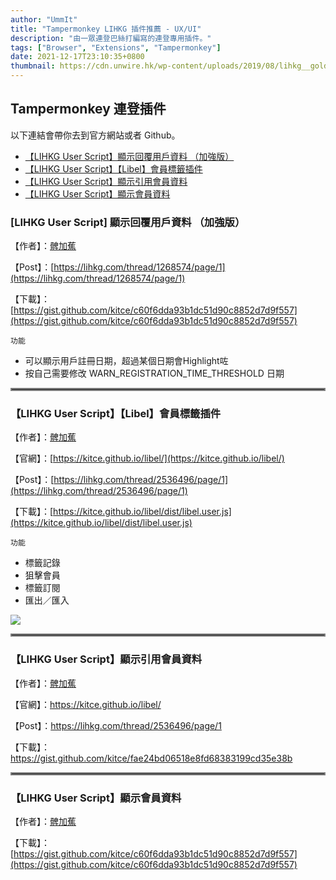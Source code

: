 ```yaml
---
author: "UmmIt"
title: "Tampermonkey LIHKG 插件推薦 - UX/UI"
description: "由一眾連登巴絲打編寫的連登專用插件。"
tags: ["Browser", "Extensions", "Tampermonkey"]
date: 2021-12-17T23:10:35+0800
thumbnail: https://cdn.unwire.hk/wp-content/uploads/2019/08/lihkg__golden___forum_discuss__1536948221_457f0532-1-694x412.jpg
---
```


## Tampermonkey 連登插件

以下連結會帶你去到官方網站或者 Github。

- [【LIHKG User Script】顯示回覆用戶資料 （加強版）](https://gist.github.com/kitce/c60f6dda93b1dc51d90c8852d7d9f557)
- [【LIHKG User Script】【Libel】會員標籤插件](https://lihkg.com/thread/2536496/page/1)
- [【LIHKG User Script】顯示引用會員資料](https://gist.github.com/kitce/fae24bd06518e8fd68383199cd35e38b)
- [【LIHKG User Script】顯示會員資料](https://gist.github.com/kitce/c60f6dda93b1dc51d90c8852d7d9f557)

### [LIHKG User Script] 顯示回覆用戶資料 （加強版）

【作者】：[髀加蕉](https://lihkg.com/profile/23094)

【Post】：[https://lihkg.com/thread/1268574/page/1](https://lihkg.com/thread/1268574/page/1)

【下載】：[https://gist.github.com/kitce/c60f6dda93b1dc51d90c8852d7d9f557](https://gist.github.com/kitce/c60f6dda93b1dc51d90c8852d7d9f557)

`功能`
- 可以顯示用戶註冊日期，超過某個日期會Highlight咗
- 按自己需要修改 WARN_REGISTRATION_TIME_THRESHOLD 日期

<hr style="border:2px solid grey"></hr>

### 【LIHKG User Script】【Libel】會員標籤插件

【作者】：[髀加蕉](https://lihkg.com/profile/23094)

【官網】：[https://kitce.github.io/libel/](https://kitce.github.io/libel/)

【Post】：[https://lihkg.com/thread/2536496/page/1](https://lihkg.com/thread/2536496/page/1)

【下載】：[https://kitce.github.io/libel/dist/libel.user.js](https://kitce.github.io/libel/dist/libel.user.js)

`功能`

- 標籤記錄
- 狙擊會員
- 標籤訂閱
- 匯出／匯入

![](https://kitce.github.io/libel/assets/logos/libel.png)

<hr style="border:2px solid grey"></hr>

### 【LIHKG User Script】顯示引用會員資料

【作者】：[髀加蕉](https://lihkg.com/profile/23094)

【官網】：https://kitce.github.io/libel/

【Post】：https://lihkg.com/thread/2536496/page/1

【下載】：https://gist.github.com/kitce/fae24bd06518e8fd68383199cd35e38b


<hr style="border:2px solid grey"></hr>

### 【LIHKG User Script】顯示會員資料

【作者】：[髀加蕉](https://lihkg.com/profile/23094)

【下載】：[https://gist.github.com/kitce/c60f6dda93b1dc51d90c8852d7d9f557](https://gist.github.com/kitce/c60f6dda93b1dc51d90c8852d7d9f557)
